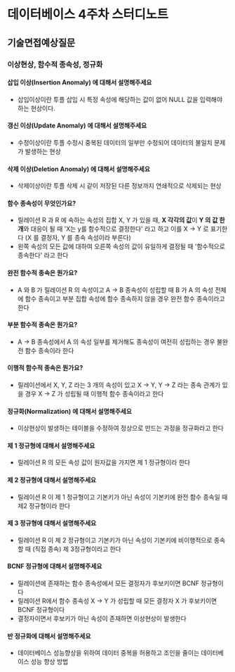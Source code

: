 # 데이터베이스 4주차 스터디노트

## 기술면접예상질문

### 이상현상, 함수적 종속성, 정규화

#### 삽입 이상(Insertion Anomaly) 에 대해서 설명해주세요

- 삽입이상이란 투플 삽입 시 특정 속성에 해당하는 값이 없어 NULL 값을 입력해야 하는 현상이다.

#### 갱신 이상(Update Anomaly) 에 대해서 설명해주세요

- 수정이상이란 투플 수정시 중복된 데이터의 일부만 수정되어 데이터의 불일치 문제가 발생하는 현상

#### 삭제 이상(Deletion Anomaly) 에 대해서 설명해주세요

- 삭제이상이란 투플 삭제 시 같이 저장된 다른 정보까지 연쇄적으로 삭제되는 현상

#### 함수 종속성이 무엇인가요?

- 릴레이션 R 과 R 에 속하는 속성의 집합 X, Y 가 있을 때,
  **X 각각의 값**이 **Y 의 값 한 개**와 대응이 될 때 'X는 y를 함수적으로 결정한다' 라고 하고
  이를 X -> Y 로 표기한다 (X 를 결정자, Y 를 종속 속성이라 부른다)
- 왼쪽 속성의 모든 값에 대하여 오른쪽 속성의 값이 유일하게 결정될 때 '함수적으로 종속한다' 라고 한다

#### 완전 함수적 종속은 뭔가요?

- A 와 B 가 릴레이션 R 의 속성이고 A -> B 종속성이 성립할 때
  B 가 A 의 속성 전체에 함수 종속이고 부분 집합 속성에 함수 종속하지 않을 경우
  완전 함수 종속이라고 한다

#### 부분 함수적 종속은 뭔가요?

- A -> B 종속성에서 A 의 속성 일부를 제거해도 종속성이 여전히 성립하는 경우
  불완전 함수 종속이라 한다

#### 이행적 함수적 종속은 뭔가요?

- 릴레이션에서 X, Y, Z 라는 3 개의 속성이 있고
  X -> Y, Y -> Z 라는 종속 관계가 있을 경우
  X -> Z 가 성립될 때 이행적 함수 종속이라고 한다

#### 정규화(Normalization) 에 대해서 설명해주세요

- 이상현상이 발생하는 테이블을 수정하여 정상으로 만드는 과정을 정규화라고 한다

#### 제 1 정규형에 대해서 설명해주세요

- 릴레이션 R 의 모든 속성 값이 원자값을 가지면 제 1 정규형이라 한다

#### 제 2 정규형에 대해서 설명해주세요

- 릴레이션 R 이 제 1 정규형이고 기본키가 아닌 속성이 기본키에 완전 함수 종속일 때 제2 정규형이라 한다

#### 제 3 정규형에 대해서 설명해주세요

- 릴레이션 R 이 제 2 정규형이고 기본키가 아닌 속성이 기본키에 비이행적으로 종속할 때 (직접 종속) 제 3정규형이라고 한다

#### BCNF 정규형에 대해서 설명해주세요

- 릴레이션에 존재하는 함수 종속성에서 모든 결정자가 후보키이면 BCNF 정규형이다
- 릴레이션 R에서 함수 종속성 X -> Y 가 성립할 때
  모든 결정자 X 가 후보키이면 BCNF 정규형이다
- 결정자이면서 후보키가 아닌 속성이 존재하면 이상현상이 발생한다

#### 반 정규화에 대해서 설명해주세요

- 데이터베이스 성능향상을 위하여 데이터 중복을 허용하고
  조인을 줄이는 데이터베이스 성능 향상 방법
